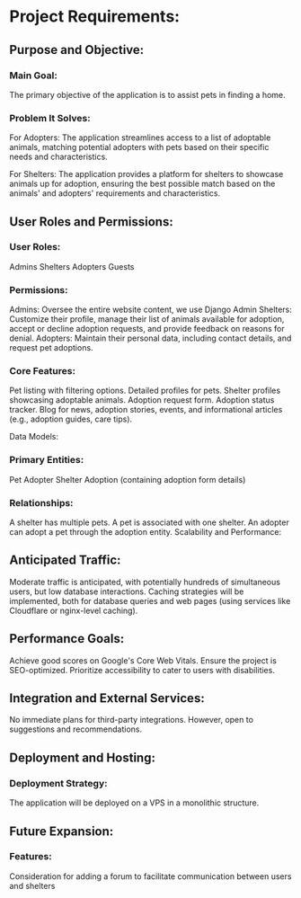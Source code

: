 # Project Requirements:

## Purpose and Objective:

### Main Goal: 
The primary objective of the application is to assist pets in finding a home.

### Problem It Solves:

For Adopters: The application streamlines access to a list of adoptable animals, matching potential adopters with pets based on their specific needs and characteristics.

For Shelters: The application provides a platform for shelters to showcase animals up for adoption, ensuring the best possible match based on the animals' and adopters' requirements and characteristics.

## User Roles and Permissions:

### User Roles:

Admins
Shelters
Adopters
Guests

### Permissions:

Admins: Oversee the entire website content, we use Django Admin
Shelters: Customize their profile, manage their list of animals available for adoption, accept or decline adoption requests, and provide feedback on reasons for denial.
Adopters: Maintain their personal data, including contact details, and request pet adoptions.

### Core Features:

Pet listing with filtering options.
Detailed profiles for pets.
Shelter profiles showcasing adoptable animals.
Adoption request form.
Adoption status tracker.
Blog for news, adoption stories, events, and informational articles (e.g., adoption guides, care tips).

Data Models:

### Primary Entities:

Pet
Adopter
Shelter
Adoption (containing adoption form details)

### Relationships:

A shelter has multiple pets.
A pet is associated with one shelter.
An adopter can adopt a pet through the adoption entity.
Scalability and Performance:

## Anticipated Traffic: 

Moderate traffic is anticipated, with potentially hundreds of simultaneous users, but low database interactions. Caching strategies will be implemented, both for database queries and web pages (using services like Cloudflare or nginx-level caching).

## Performance Goals:

Achieve good scores on Google's Core Web Vitals.
Ensure the project is SEO-optimized.
Prioritize accessibility to cater to users with disabilities.

## Integration and External Services:

No immediate plans for third-party integrations. However, open to suggestions and recommendations.

## Deployment and Hosting:

### Deployment Strategy: 
The application will be deployed on a VPS in a monolithic structure.

## Future Expansion:

### Features: 
Consideration for adding a forum to facilitate communication between users and shelters
